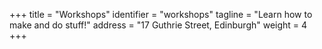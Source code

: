+++
    title = "Workshops"
    identifier = "workshops"
    tagline = "Learn how to make and do stuff!"
    address = "17 Guthrie Street, Edinburgh"
    weight = 4
+++